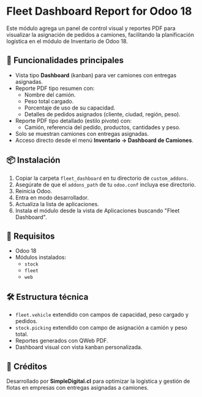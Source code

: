 # Fleet Dashboard Report for Odoo 18

Este módulo agrega un panel de control visual y reportes PDF para visualizar la asignación de pedidos a camiones, facilitando la planificación logística en el módulo de Inventario de Odoo 18.

## 🚚 Funcionalidades principales

- Vista tipo **Dashboard** (kanban) para ver camiones con entregas asignadas.
- Reporte PDF tipo resumen con:
  - Nombre del camión.
  - Peso total cargado.
  - Porcentaje de uso de su capacidad.
  - Detalles de pedidos asignados (cliente, ciudad, región, peso).
- Reporte PDF tipo detallado (estilo pivote) con:
  - Camión, referencia del pedido, productos, cantidades y peso.
- Solo se muestran camiones con entregas asignadas.
- Acceso directo desde el menú **Inventario → Dashboard de Camiones**.

## 📦 Instalación

1. Copiar la carpeta `fleet_dashboard` en tu directorio de `custom_addons`.
2. Asegúrate de que el `addons_path` de tu `odoo.conf` incluya ese directorio.
3. Reinicia Odoo.
4. Entra en modo desarrollador.
5. Actualiza la lista de aplicaciones.
6. Instala el módulo desde la vista de Aplicaciones buscando "Fleet Dashboard".

## 🧠 Requisitos

- Odoo 18
- Módulos instalados:
  - `stock`
  - `fleet`
  - `web`

## 🛠 Estructura técnica

- `fleet.vehicle` extendido con campos de capacidad, peso cargado y pedidos.
- `stock.picking` extendido con campo de asignación a camión y peso total.
- Reportes generados con QWeb PDF.
- Dashboard visual con vista kanban personalizada.

## 🧪 Créditos

Desarrollado por **SimpleDigital.cl** para optimizar la logística y gestión de flotas en empresas con entregas asignadas a camiones.
